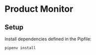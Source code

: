 # Product Monitor

## Setup
Install dependencies defined in the Pipfile: 
```shell
pipenv install
```
